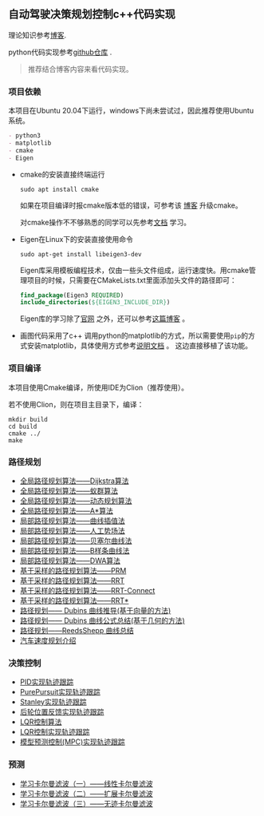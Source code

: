 ## 自动驾驶决策规划控制c++代码实现

理论知识参考[博客](https://blog.csdn.net/weixin_42301220/article/details/124832403).


python代码实现参考[github仓库](https://github.com/CHH3213/chhRobotics) .

> 推荐结合博客内容来看代码实现。





### 项目依赖
本项目在Ubuntu 20.04下运行，windows下尚未尝试过，因此推荐使用Ubuntu系统。

```markdown
- python3
- matplotlib
- cmake
- Eigen
```


- cmake的安装直接终端运行
    ```shell
    sudo apt install cmake
    ```
    
    如果在项目编译时报cmake版本低的错误，可参考该 [博客](https://www.cnblogs.com/wzc0066/p/16504557.html) 升级cmake。
    
    对cmake操作不不够熟悉的同学可以先参考[文档](https://github.com/CHH3213/Books/blob/master/%E7%BC%96%E7%A8%8B/%E5%B7%A5%E5%85%B7/CMake%20Practice.pdf) 学习。

- Eigen在Linux下的安装直接使用命令

    ```shell
    sudo apt-get install libeigen3-dev
    ```
    
    Eigen库采用模板编程技术，仅由一些头文件组成，运行速度快。用cmake管理项目的时候，只需要在CMakeLists.txt里面添加头文件的路径即可：
    ```cmake
    find_package(Eigen3 REQUIRED)
    include_directories(${EIGEN3_INCLUDE_DIR})
    ```
    
    Eigen库的学习除了[官网](https://eigen.tuxfamily.org/index.php?title=Main_Page#Documentation) 之外，还可以参考[这篇博客](https://blog.csdn.net/hongge_smile/article/details/107296658#t1) 。


- 画图代码采用了c++ 调用python的matplotlib的方式，所以需要使用`pip`的方式安装matplotlib，具体使用方式参考[说明文档](https://matplotlib-cpp.readthedocs.io/en/latest/compiling.html#compiling) 。
这边直接移植了该功能。

### 项目编译

本项目使用Cmake编译，所使用IDE为Clion（推荐使用）。

若不使用Clion，则在项目主目录下，编译：

```shell
mkdir build
cd build
cmake ../
make
```




### 路径规划
- [全局路径规划算法——Dijkstra算法](https://blog.csdn.net/weixin_42301220/article/details/125060298?spm=1001.2014.3001.5501)
- [全局路径规划算法——蚁群算法](https://blog.csdn.net/weixin_42301220/article/details/125129090?spm=1001.2014.3001.5501)
- [全局路径规划算法——动态规划算法](https://blog.csdn.net/weixin_42301220/article/details/125136221?spm=1001.2014.3001.5501)
- [全局路径规划算法——A*算法](https://blog.csdn.net/weixin_42301220/article/details/125140910?spm=1001.2014.3001.5501)
- [局部路径规划算法——曲线插值法](https://blog.csdn.net/weixin_42301220/article/details/125153270)
- [局部路径规划算法——人工势场法](https://blog.csdn.net/weixin_42301220/article/details/125155505)
- [局部路径规划算法——贝塞尔曲线法](https://blog.csdn.net/weixin_42301220/article/details/125167672)
- [局部路径规划算法——B样条曲线法](https://blog.csdn.net/weixin_42301220/article/details/125173884)
- [局部路径规划算法——DWA算法](https://blog.csdn.net/weixin_42301220/article/details/127769819?spm=1001.2014.3001.5502)
- [基于采样的路径规划算法——PRM](https://blog.csdn.net/weixin_42301220/article/details/125254296)
-  [基于采样的路径规划算法——RRT](https://blog.csdn.net/weixin_42301220/article/details/125254061?spm=1001.2014.3001.5501)
- [基于采样的路径规划算法——RRT-Connect](https://blog.csdn.net/weixin_42301220/article/details/125267028?spm=1001.2014.3001.5501)
- [基于采样的路径规划算法——RRT*](https://blog.csdn.net/weixin_42301220/article/details/125275337)
- [路径规划—— Dubins 曲线推导(基于向量的方法)](https://blog.csdn.net/weixin_42301220/article/details/125328823)
- [路径规划—— Dubins 曲线公式总结(基于几何的方法)](https://blog.csdn.net/weixin_42301220/article/details/125493646)
- [路径规划——ReedsShepp 曲线总结](https://blog.csdn.net/weixin_42301220/article/details/125382518)
- [汽车速度规划介绍](https://blog.csdn.net/weixin_42301220/article/details/125831886)


### 决策控制
- [PID实现轨迹跟踪](https://blog.csdn.net/weixin_42301220/article/details/124793474)
- [PurePursuit实现轨迹跟踪](https://blog.csdn.net/weixin_42301220/article/details/124882144?spm=1001.2014.3001.5501)
- [Stanley实现轨迹跟踪](https://blog.csdn.net/weixin_42301220/article/details/124899547)
- [后轮位置反馈实现轨迹跟踪](https://blog.csdn.net/weixin_42301220/article/details/125003918?spm=1001.2014.3001.5501)
- [LQR控制算法](https://blog.csdn.net/weixin_42301220/article/details/124542242)
- [LQR控制实现轨迹跟踪](https://blog.csdn.net/weixin_42301220/article/details/125031348?spm=1001.2014.3001.5501)
- [模型预测控制(MPC)实现轨迹跟踪](https://blog.csdn.net/weixin_42301220/article/details/124566369)

### 预测
- [学习卡尔曼滤波（一）——线性卡尔曼滤波](https://blog.csdn.net/weixin_42301220/article/details/124578094)
- [学习卡尔曼滤波（二）——扩展卡尔曼滤波](https://blog.csdn.net/weixin_42301220/article/details/124605350)
- [学习卡尔曼滤波（三）——无迹卡尔曼滤波](https://blog.csdn.net/weixin_42301220/article/details/124708187)




